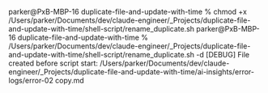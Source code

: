 parker@PxB-MBP-16 duplicate-file-and-update-with-time % chmod +x /Users/parker/Documents/dev/claude-engineer/_Projects/duplicate-file-and-update-with-time/shell-script/rename_duplicate.sh
parker@PxB-MBP-16 duplicate-file-and-update-with-time % /Users/parker/Documents/dev/claude-engineer/_Projects/duplicate-file-and-update-with-time/shell-script/rename_duplicate.sh -d
[DEBUG] File created before script start: /Users/parker/Documents/dev/claude-engineer/_Projects/duplicate-file-and-update-with-time/ai-insights/error-logs/error-02 copy.md


